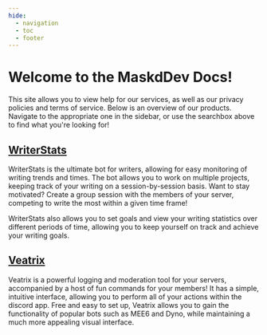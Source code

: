```yaml
---
hide:
  - navigation
  - toc
  - footer
---
```


# Welcome to the MaskdDev Docs!

This site allows you to view help for our services, as well as our privacy policies and terms of service. Below is an overview of our products. Navigate to the appropriate one in the sidebar, or use the searchbox above to find what you're looking for!

## [WriterStats](/writerstats/home)

WriterStats is the ultimate bot for writers, allowing for easy monitoring of writing trends and times. The bot allows you to work on multiple projects, keeping track of your writing on a session-by-session basis. Want to stay motivated? Create a group session with the members of your server, competing to write the most within a given time frame!

WriterStats also allows you to set goals and view your writing statistics over different periods of time, allowing you to keep yourself on track and achieve your writing goals.

## [Veatrix](/veatrix/home)

Veatrix is a powerful logging and moderation tool for your servers, accompanied by a host of fun commands for your members! It has a simple, intuitive interface, allowing you to perform all of your actions within the discord app. Free and easy to set up, Veatrix allows you to gain the functionality of popular bots such as MEE6 and Dyno, while maintaining a much more appealing visual interface.
